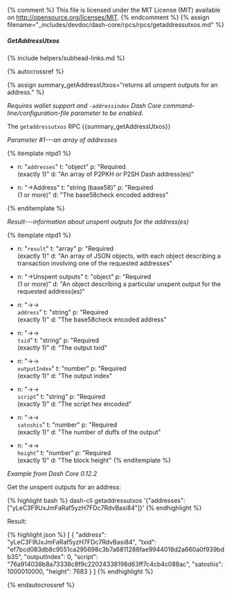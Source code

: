 {% comment %}
This file is licensed under the MIT License (MIT) available on
http://opensource.org/licenses/MIT.
{% endcomment %}
{% assign filename="_includes/devdoc/dash-core/rpcs/rpcs/getaddressutxos.md" %}

##### GetAddressUtxos
{% include helpers/subhead-links.md %}

{% autocrossref %}

{% assign summary_getAddressUtxos="returns all unspent outputs for an address." %}

*Requires wallet support and `-addressindex` Dash Core command-line/configuration-file parameter to be enabled.*

The `getaddressutxos` RPC {{summary_getAddressUtxos}}

*Parameter #1---an array of addresses*

{% itemplate ntpd1 %}
- n: "`addresses`"
  t: "object"
  p: "Required<br>(exactly 1)"
  d: "An array of P2PKH or P2SH Dash address(es)"

- n: "→Address"
  t: "string (base58)"
  p: "Required<br>(1 or more)"
  d: "The base58check encoded address"

{% enditemplate %}

*Result---information about unspent outputs for the address(es)*

{% itemplate ntpd1 %}
- n: "`result`"
  t: "array"
  p: "Required<br>(exactly 1)"
  d: "An array of JSON objects, with each object describing a transaction involving one of the requested addresses"

- n: "→Unspent outputs"
  t: "object"
  p: "Required<br>(1 or more)"
  d: "An object describing a particular unspent output for the requested address(es)"

- n: "→→<br>`address`"
  t: "string"
  p: "Required<br>(exactly 1)"
  d: "The base58check encoded address"

- n: "→→<br>`txid`"
  t: "string"
  p: "Required<br>(exactly 1)"
  d: "The output txid"

- n: "→→<br>`outputIndex`"
  t: "number"
  p: "Required<br>(exactly 1)"
  d: "The output index"

- n: "→→<br>`script`"
  t: "string"
  p: "Required<br>(exactly 1)"
  d: "The script hex encoded"    

- n: "→→<br>`satoshis`"
  t: "number"
  p: "Required<br>(exactly 1)"
  d: "The number of duffs of the output"

- n: "→→<br>`height`"
  t: "number"
  p: "Required<br>(exactly 1)"
  d: "The block height"
{% enditemplate %}

*Example from Dash Core 0.12.2*

Get the unspent outputs for an address:

{% highlight bash %}
dash-cli getaddressutxos '{"addresses": ["yLeC3F9UxJmFaRaf5yzH7FDc7RdvBasi84"]}'
{% endhighlight %}

Result:

{% highlight json %}
[
  {
    "address": "yLeC3F9UxJmFaRaf5yzH7FDc7RdvBasi84",
    "txid": "ef7bcd083db8c9551ca295698c3b7a6811288fae9944018d2a660a0f939bdb35",
    "outputIndex": 0,
    "script": "76a914038b8a73338c8f9c22024338198d63ff7c4cb4c088ac",
    "satoshis": 1000010000,
    "height": 7683
  }
]
{% endhighlight %}

{% endautocrossref %}
